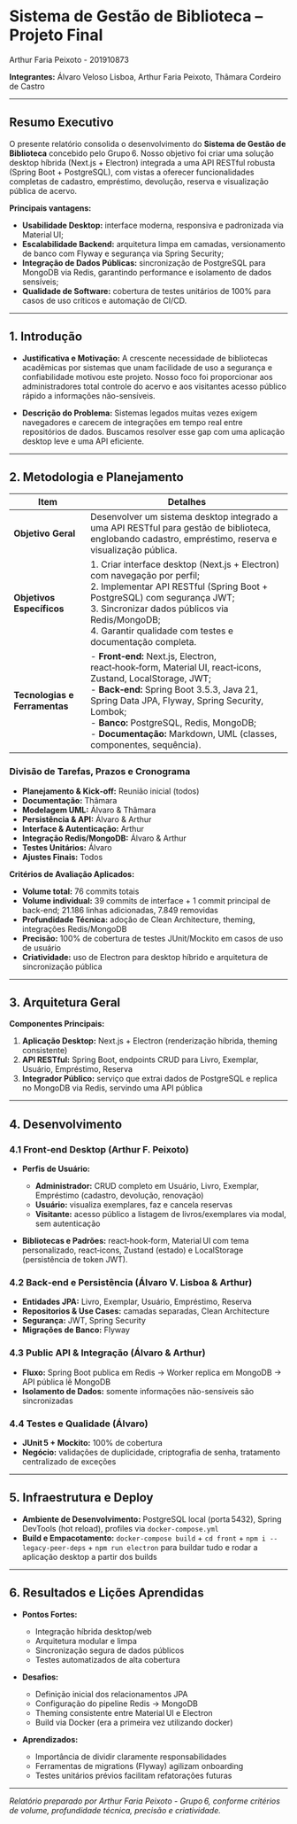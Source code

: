 # Sistema de Gestão de Biblioteca – Projeto Final
Arthur Faria Peixoto \- 201910873

**Integrantes:** Álvaro Veloso Lisboa, Arthur Faria Peixoto, Thâmara Cordeiro de Castro

---

## Resumo Executivo

O presente relatório consolida o desenvolvimento do **Sistema de Gestão de Biblioteca** concebido pelo Grupo 6. Nosso objetivo foi criar uma solução desktop híbrida (Next.js + Electron) integrada a uma API RESTful robusta (Spring Boot + PostgreSQL), com vistas a oferecer funcionalidades completas de cadastro, empréstimo, devolução, reserva e visualização pública de acervo.

**Principais vantagens:**

- **Usabilidade Desktop:** interface moderna, responsiva e padronizada via Material UI;
- **Escalabilidade Backend:** arquitetura limpa em camadas, versionamento de banco com Flyway e segurança via Spring Security;
- **Integração de Dados Públicas:** sincronização de PostgreSQL para MongoDB via Redis, garantindo performance e isolamento de dados sensíveis;
- **Qualidade de Software:** cobertura de testes unitários de 100% para casos de uso críticos e automação de CI/CD.

---

## 1. Introdução

- **Justificativa e Motivação:**
  A crescente necessidade de bibliotecas acadêmicas por sistemas que unam facilidade de uso a segurança e confiabilidade motivou este projeto. Nosso foco foi proporcionar aos administradores total controle do acervo e aos visitantes acesso público rápido a informações não-sensíveis.

- **Descrição do Problema:**
  Sistemas legados muitas vezes exigem navegadores e carecem de integrações em tempo real entre repositórios de dados. Buscamos resolver esse gap com uma aplicação desktop leve e uma API eficiente.

---

## 2. Metodologia e Planejamento

| Item                          | Detalhes                                                                                                                                                                                                                                                                                                                        |
| ----------------------------- | ------------------------------------------------------------------------------------------------------------------------------------------------------------------------------------------------------------------------------------------------------------------------------------------------------------------------------- |
| **Objetivo Geral**            | Desenvolver um sistema desktop integrado a uma API RESTful para gestão de biblioteca, englobando cadastro, empréstimo, reserva e visualização pública.                                                                                                                                                                          |
| **Objetivos Específicos**     | 1. Criar interface desktop (Next.js + Electron) com navegação por perfil;<br>2. Implementar API RESTful (Spring Boot + PostgreSQL) com segurança JWT;<br>3. Sincronizar dados públicos via Redis/MongoDB;<br>4. Garantir qualidade com testes e documentação completa.                                                          |
| **Tecnologias e Ferramentas** | - **Front‑end:** Next.js, Electron, react‑hook‑form, Material UI, react‑icons, Zustand, LocalStorage, JWT;<br>- **Back‑end:** Spring Boot 3.5.3, Java 21, Spring Data JPA, Flyway, Spring Security, Lombok;<br>- **Banco:** PostgreSQL, Redis, MongoDB;<br>- **Documentação:** Markdown, UML (classes, componentes, sequência). |

### Divisão de Tarefas, Prazos e Cronograma

- **Planejamento & Kick‑off:** Reunião inicial (todos)
- **Documentação:** Thâmara
- **Modelagem UML:** Álvaro & Thâmara
- **Persistência & API:** Álvaro & Arthur
- **Interface & Autenticação:** Arthur
- **Integração Redis/MongoDB:** Álvaro & Arthur
- **Testes Unitários:** Álvaro
- **Ajustes Finais:** Todos

**Critérios de Avaliação Aplicados:**

- **Volume total:** 76 commits totais
- **Volume individual:** 39 commits de interface + 1 commit principal de back-end; 21.186 linhas adicionadas, 7.849 removidas
- **Profundidade Técnica:** adoção de Clean Architecture, theming, integrações Redis/MongoDB
- **Precisão:** 100% de cobertura de testes JUnit/Mockito em casos de uso de usuário
- **Criatividade:** uso de Electron para desktop híbrido e arquitetura de sincronização pública

---

## 3. Arquitetura Geral

**Componentes Principais:**

1. **Aplicação Desktop:** Next.js + Electron (renderização híbrida, theming consistente)
2. **API RESTful:** Spring Boot, endpoints CRUD para Livro, Exemplar, Usuário, Empréstimo, Reserva
3. **Integrador Público:** serviço que extrai dados de PostgreSQL e replica no MongoDB via Redis, servindo uma API pública

---

## 4. Desenvolvimento

### 4.1 Front‑end Desktop (Arthur F. Peixoto)

- **Perfis de Usuário:**

  - **Administrador:** CRUD completo em Usuário, Livro, Exemplar, Empréstimo (cadastro, devolução, renovação)
  - **Usuário:** visualiza exemplares, faz e cancela reservas
  - **Visitante:** acesso público a listagem de livros/exemplares via modal, sem autenticação

- **Bibliotecas e Padrões:** react‑hook‑form, Material UI com tema personalizado, react‑icons, Zustand (estado) e LocalStorage (persistência de token JWT).

### 4.2 Back‑end e Persistência (Álvaro V. Lisboa & Arthur)

- **Entidades JPA:** Livro, Exemplar, Usuário, Empréstimo, Reserva
- **Repositorios & Use Cases:** camadas separadas, Clean Architecture
- **Segurança:** JWT, Spring Security
- **Migrações de Banco:** Flyway

### 4.3 Public API & Integração (Álvaro & Arthur)

- **Fluxo:** Spring Boot publica em Redis → Worker replica em MongoDB → API pública lê MongoDB
- **Isolamento de Dados:** somente informações não-sensíveis são sincronizadas

### 4.4 Testes e Qualidade (Álvaro)

- **JUnit 5 + Mockito:** 100% de cobertura
- **Negócio:** validações de duplicidade, criptografia de senha, tratamento centralizado de exceções

---

## 5. Infraestrutura e Deploy

- **Ambiente de Desenvolvimento:** PostgreSQL local (porta 5432), Spring DevTools (hot reload), profiles via `docker-compose.yml`
- **Build e Empacotamento:** `docker-compose build` + `cd front` + `npm i --legacy-peer-deps` + `npm run electron` para buildar tudo e rodar a aplicação desktop a partir dos builds

---

## 6. Resultados e Lições Aprendidas

- **Pontos Fortes:**

  - Integração híbrida desktop/web
  - Arquitetura modular e limpa
  - Sincronização segura de dados públicos
  - Testes automatizados de alta cobertura

- **Desafios:**

  - Definição inicial dos relacionamentos JPA
  - Configuração do pipeline Redis → MongoDB
  - Theming consistente entre Material UI e Electron
  - Build via Docker (era a primeira vez utilizando docker)

- **Aprendizados:**

  - Importância de dividir claramente responsabilidades
  - Ferramentas de migrations (Flyway) agilizam onboarding
  - Testes unitários prévios facilitam refatorações futuras

---

_Relatório preparado por Arthur Faria Peixoto - Grupo 6, conforme critérios de volume, profundidade técnica, precisão e criatividade._
